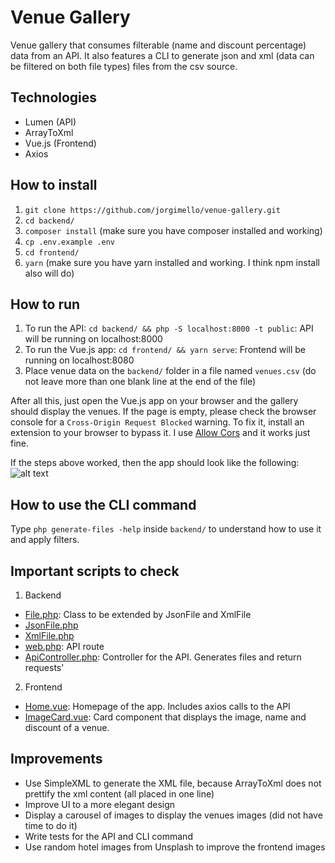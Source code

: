 # Venue Gallery
Venue gallery that consumes filterable (name and discount percentage) data from an API. It also features a CLI to generate json and xml (data can be filtered on both file types) files from the csv source.

## Technologies
- Lumen (API)
- ArrayToXml
- Vue.js (Frontend)
- Axios

## How to install
1. `git clone https://github.com/jorgimello/venue-gallery.git`
2. `cd backend/`
3. `composer install` (make sure you have composer installed and working)
5. `cp .env.example .env`
6. `cd frontend/`
7. `yarn` (make sure you have yarn installed and working. I think npm install also will do)

## How to run
1. To run the API:
`cd backend/ && php -S localhost:8000 -t public`: API will be running on localhost:8000
2. To run the Vue.js app:
`cd frontend/ && yarn serve`: Frontend will be running on localhost:8080
3. Place venue data on the `backend/` folder in a file named `venues.csv` (do not leave more than one blank line at the end of the file)

After all this, just open the Vue.js app on your browser and the gallery should display the venues. If the page is empty, please check the browser console for a `Cross-Origin Request Blocked` warning. To fix it, install an extension to your browser to bypass it. I use [Allow Cors](https://mybrowseraddon.com/access-control-allow-origin.html) and it works just fine.

If the steps above worked, then the app should look like the following:
![alt text](https://raw.githubusercontent.com/jorgimello/venue-gallery/master/images/example.png)

## How to use the CLI command
Type `php generate-files -help` inside `backend/` to understand how to use it and apply filters.

## Important scripts to check
1. Backend
- [File.php](https://github.com/jorgimello/venue-gallery/blob/master/backend/app/File.php): Class to be extended by JsonFile and XmlFile
- [JsonFile.php](https://github.com/jorgimello/venue-gallery/blob/master/backend/app/JsonFile.php)
- [XmlFile.php](https://github.com/jorgimello/venue-gallery/blob/master/backend/app/XmlFile.php)
- [web.php](https://github.com/jorgimello/venue-gallery/blob/master/backend/routes/web.php): API route
- [ApiController.php](https://github.com/jorgimello/venue-gallery/blob/master/backend/app/Http/Controllers/ApiController.php): Controller for the API. Generates files and return requests'

2. Frontend
- [Home.vue](https://github.com/jorgimello/venue-gallery/blob/master/frontend/src/views/Home.vue): Homepage of the app. Includes axios calls to the API
- [ImageCard.vue](https://github.com/jorgimello/venue-gallery/blob/master/frontend/src/components/ImageCard.vue): Card component that displays the image, name and discount of a venue.

## Improvements
- Use SimpleXML to generate the XML file, because ArrayToXml does not prettify the xml content (all placed in one line)
- Improve UI to a more elegant design
- Display a carousel of images to display the venues images (did not have time to do it)
- Write tests for the API and CLI command
- Use random hotel images from Unsplash to improve the frontend images

